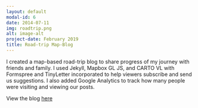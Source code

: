 ```yaml
---
layout: default
modal-id: 6
date: 2014-07-11
img: roadtrip.png
alt: image-alt
project-date: February 2019
title: Road-trip Map-Blog
---
```


I created a map-based road-trip blog to share progress of my journey with friends and family. I used Jekyll, Mapbox GL JS, and CARTO VL with Formspree and TinyLetter incorporated to help viewers subscribe and send us suggestions. I also added Google Analytics to track how many people were visiting and viewing our posts.

View the blog [here](https://michellemho.github.io)